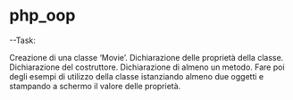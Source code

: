 # php_oop
--Task:

Creazione di una classe ‘Movie’.
Dichiarazione delle proprietà della classe.
Dichiarazione del costruttore.
Dichiarazione di almeno un metodo.
Fare poi degli esempi di utilizzo della classe istanziando almeno due oggetti e stampando a schermo il valore delle proprietà.
